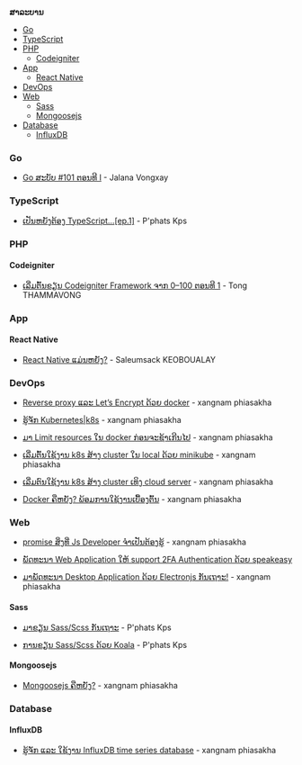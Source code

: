 **ສາລະບານ**

- [Go](#go)
- [TypeScript](#typescript)
- [PHP](#php)
  - [Codeigniter](#codeigniter)
- [App](#app)
  - [React Native](#react-native)
- [DevOps](#devops)
- [Web](#web)
  - [Sass](#sass)
  - [Mongoosejs](#mongoosejs)
- [Database](#database)
  - [InfluxDB](#influxdb)


### Go

* [Go ສະບັບ #101 ຕອນທີ I](https://jvongxay.medium.com/go-%E0%BA%AA%E0%BA%B0%E0%BA%9A%E0%BA%B1%E0%BA%9A-101-%E0%BA%95%E0%BA%AD%E0%BA%99%E0%BA%97%E0%BA%B5-i-e736c2041c5) - Jalana Vongxay

### TypeScript

* [ເປັນຫຍັງຕ້ອງ TypeScript…[ep.1]](https://medium.com/vientianecamp/%E0%BB%80%E0%BA%9B%E0%BA%B1%E0%BA%99%E0%BA%AB%E0%BA%8D%E0%BA%B1%E0%BA%87%E0%BA%95%E0%BB%89%E0%BA%AD%E0%BA%87-typescript-ep-1-14aeabbb12ea) - P'phats Kps

### PHP 

#### Codeigniter 

* [ເລີ່ມຕົ້ນຂຽນ Codeigniter Framework ຈາກ 0–100 ຕອນທີ 1](https://medium.com/vientianecamp/%E0%BB%80%E0%BA%A5%E0%BA%B5%E0%BB%88%E0%BA%A1%E0%BA%95%E0%BA%BB%E0%BB%89%E0%BA%99%E0%BA%82%E0%BA%BD%E0%BA%99-codeigniter-framework-%E0%BA%88%E0%BA%B2%E0%BA%81-0-100-%E0%BA%95%E0%BA%AD%E0%BA%99%E0%BA%97%E0%BA%B5-1-7bcbcd78ef15) - Tong THAMMAVONG

### App

#### React Native

* [React Native ແມ່ນຫຍັງ?](https://medium.com/vientianecamp/react-native-%E0%BB%81%E0%BA%A1%E0%BB%88%E0%BA%99%E0%BA%AB%E0%BA%8D%E0%BA%B1%E0%BA%87-faa8c0588f81) - Saleumsack KEOBOUALAY

### DevOps

* [Reverse proxy ແລະ Let’s Encrypt ດ້ວຍ docker](https://medium.com/vientianecamp/reverse-proxy-%E0%BB%81%E0%BA%A5%E0%BA%B0-lets-encrypt-%E0%BA%94%E0%BB%89%E0%BA%A7%E0%BA%8D-docker-2d1472d2b17) - xangnam phiasakha

* [ຮູ້ຈັກ Kubernetes|k8s](https://medium.com/vientianecamp/%E0%BA%AE%E0%BA%B9%E0%BB%89%E0%BA%88%E0%BA%B1%E0%BA%81-kubernetes-k8s-b2a7a33a87a9) - xangnam phiasakha
  
* [ມາ Limit resources ໃນ docker ກ່ອນຈະຊ້າເກີນໄປ](https://medium.com/vientianecamp/%E0%BA%A1%E0%BA%B2-limit-resources-%E0%BB%83%E0%BA%99-docker-%E0%BA%81%E0%BB%88%E0%BA%AD%E0%BA%99%E0%BA%88%E0%BA%B0%E0%BA%AA%E0%BA%A7%E0%BA%8D%E0%BB%80%E0%BA%81%E0%BA%B5%E0%BA%99%E0%BB%84%E0%BA%9B-6f56b1fceff0) - xangnam phiasakha
  
* [ເລີ່ມຕົ້ນໃຊ້ງານ k8s ສ້າງ cluster ໃນ local ດ້ວຍ minikube](https://medium.com/vientianecamp/%E0%BB%80%E0%BA%A5%E0%BA%B5%E0%BB%88%E0%BA%A1%E0%BA%95%E0%BA%BB%E0%BB%89%E0%BA%99%E0%BB%83%E0%BA%8A%E0%BB%89%E0%BA%87%E0%BA%B2%E0%BA%99-k8s-%E0%BA%AA%E0%BB%89%E0%BA%B2%E0%BA%87-cluster-%E0%BB%83%E0%BA%99-local-%E0%BA%94%E0%BB%89%E0%BA%A7%E0%BA%8D-minikube-16fc1e754727) - xangnam phiasakha
  
* [ເລີ່ມຕົນໃຊ້ງານ k8s ສ້າງ cluster ເທິງ cloud server](https://medium.com/vientianecamp/%E0%BB%80%E0%BA%A5%E0%BA%B5%E0%BB%88%E0%BA%A1%E0%BA%95%E0%BA%BB%E0%BA%99%E0%BB%83%E0%BA%8A%E0%BB%89%E0%BA%87%E0%BA%B2%E0%BA%99-k8s-%E0%BA%AA%E0%BB%89%E0%BA%B2%E0%BA%87-cluster-%E0%BB%80%E0%BA%97%E0%BA%B4%E0%BA%87-cloud-server-1230385eb59d) - xangnam phiasakha

* [Docker ຄືຫຍັງ? ພ້ອມການໃຊ້ງານເບື້ອງຕົ້ນ](https://medium.com/vientianecamp/docker-%E0%BA%84%E0%BA%B7%E0%BA%AB%E0%BA%8D%E0%BA%B1%E0%BA%87-%E0%BA%9E%E0%BB%89%E0%BA%AD%E0%BA%A1%E0%BA%81%E0%BA%B2%E0%BA%99%E0%BB%83%E0%BA%8A%E0%BB%89%E0%BA%87%E0%BA%B2%E0%BA%99%E0%BB%80%E0%BA%9A%E0%BA%B7%E0%BB%89%E0%BA%AD%E0%BA%87%E0%BA%95%E0%BA%BB%E0%BB%89%E0%BA%99-7ae93c4b9d4c) - xangnam phiasakha

### Web

* [promise ສິ່ງທີ່ Js Developer ຈຳເປັນຕ້ອງຮູ້](https://medium.com/vientianecamp/promise-%E0%BA%AA%E0%BA%B4%E0%BB%88%E0%BA%87%E0%BA%97%E0%BA%B5%E0%BB%88-js-developer-%E0%BA%88%E0%BA%B3%E0%BB%80%E0%BA%9B%E0%BA%B1%E0%BA%99%E0%BA%95%E0%BB%89%E0%BA%AD%E0%BA%87%E0%BA%AE%E0%BA%B9%E0%BB%89-492e1c2605a) - xangnam phiasakha

* [ພັດທະນາ Web Application ໃຫ້ support 2FA Authentication ດ້ວຍ speakeasy](https://medium.com/vientianecamp/%E0%BA%9E%E0%BA%B1%E0%BA%94%E0%BA%97%E0%BA%B0%E0%BA%99%E0%BA%B2-web-application-%E0%BB%83%E0%BA%AB%E0%BB%89-support-2fa-authentication-%E0%BA%94%E0%BB%89%E0%BA%A7%E0%BA%8D-speakeasy-65b8126760dc)
  
* [ມາພັດທະນາ Desktop Application ດ້ວຍ Electronjs ກັນເຖາະ!](https://medium.com/vientianecamp/%E0%BA%A1%E0%BA%B2%E0%BA%9E%E0%BA%B1%E0%BA%94%E0%BA%97%E0%BA%B0%E0%BA%99%E0%BA%B2-desktop-application-%E0%BA%94%E0%BB%89%E0%BA%A7%E0%BA%8D-electronjs-%E0%BA%81%E0%BA%B1%E0%BA%99%E0%BB%80%E0%BA%96%E0%BA%B2%E0%BA%B0-dc2a01853b93) - xangnam phiasakha

#### Sass

* [ມາຂຽນ Sass/Scss ກັນເຖາະ](https://medium.com/vientianecamp/%E0%BA%A1%E0%BA%B2%E0%BA%82%E0%BA%BD%E0%BA%99-sass-scss-%E0%BA%81%E0%BA%B1%E0%BA%99%E0%BB%80%E0%BA%96%E0%BA%B2%E0%BA%B0-b92d5f65317b) - P'phats Kps
  
* [ການຂຽນ Sass/Scss ດ້ວຍ Koala](https://medium.com/vientianecamp/%E0%BA%81%E0%BA%B2%E0%BA%99%E0%BA%82%E0%BA%BD%E0%BA%99-sass-scss-%E0%BA%94%E0%BB%89%E0%BA%A7%E0%BA%8D-koala-7bb5eac8af15) - P'phats Kps

#### Mongoosejs

* [Mongoosejs ຄືຫຍັງ?](https://medium.com/vientianecamp/mongoosejs-%E0%BA%84%E0%BA%B7%E0%BA%AB%E0%BA%8D%E0%BA%B1%E0%BA%87-627b1be590c9) - xangnam phiasakha

### Database

#### InfluxDB

* [ຮູ້ຈັກ ແລະ ໃຊ້ງານ InfluxDB time series database](https://medium.com/vientianecamp/%E0%BA%AE%E0%BA%B9%E0%BB%89%E0%BA%88%E0%BA%B1%E0%BA%81-%E0%BB%81%E0%BA%A5%E0%BA%B0-%E0%BB%83%E0%BA%8A%E0%BB%89%E0%BA%87%E0%BA%B2%E0%BA%99-influxdb-time-series-database-7337d4eaa7fd) - xangnam phiasakha



